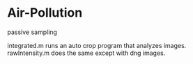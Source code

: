 # Air-Pollution
passive sampling

integrated.m runs an auto crop program that analyzes images.
rawIntensity.m does the same except with dng images.
